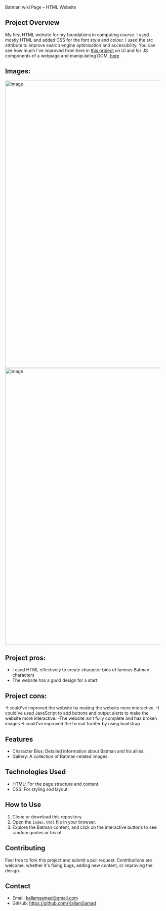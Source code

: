  Batman wiki Page – HTML Website

## Project Overview
My first HTML website for my foundations in computing course. I used mostly HTML and added CSS for the font style and colour. I used the src attribute to improve search engine optimisation and accessibility. You can see how much I've
improved from here in [this project](https://github.com/KallamSamad/flexproj) on UI and for JS components of a webpage and manipulating DOM, [here](https://github.com/KallamSamad/Rock-Paper-Scissors)
## Images:
<img width="1896" height="928" alt="image" src="https://github.com/user-attachments/assets/c225ec52-b420-4567-9216-13f99445ecbf" />
<img width="1808" height="895" alt="image" src="https://github.com/user-attachments/assets/f4482e45-6bb9-4285-bf95-384188b5578b" />

## Project pros: 
- I used HTML effectively to create character bios of famous Batman characters
- The website has a good design for a start
## Project cons: 
-I could've improved the website by making the website more interactive. 
-I could've used JavaScript to add buttons and output alerts to make the website more interactive. 
-The website isn't fully complete and has broken images
-I could've improved the format furhter by using bootstrap 

## Features
- Character Bios: Detailed information about Batman and his allies.
- Gallery: A collection of Batman-related images.

## Technologies Used
- HTML: For the page structure and content.
- CSS: For styling and layout.

## How to Use
1. Clone or download this repository.
2. Open the `index.html` file in your browser.
3. Explore the Batman content, and click on the interactive buttons to see random quotes or trivia!


## Contributing
Feel free to fork this project and submit a pull request. Contributions are welcome, whether it's fixing bugs, adding new content, or improving the design.

## Contact
- Email: kallamsamad@gmail.com
- GitHub: https://github.com/KallamSamad
